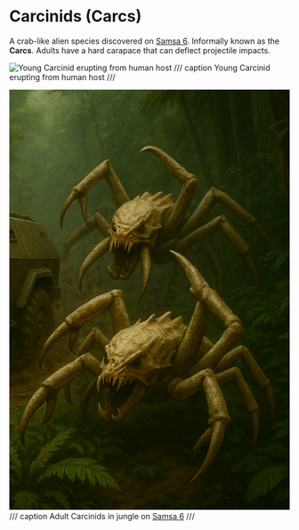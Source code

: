 # Carcinids (Carcs)

A crab-like alien species discovered on [Samsa 6](../places/samsa-6/index.md).
Informally known as the **Carcs**.
Adults have a hard carapace that can deflect projectile impacts.

<div class="grid" markdown>

![Young Carcinid erupting from human host](carcinid-erupts-digging-man.png)
/// caption
Young Carcinid erupting from human host
///

![Adult Carcinids in jungle on Samsa 6](./carcinids.png)
/// caption
Adult Carcinids in jungle on [Samsa 6](../places/samsa-6/index.md)
///

</div>
